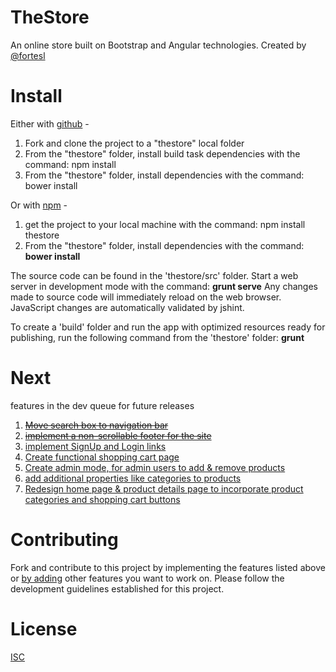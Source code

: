 TheStore
========
An online store built on Bootstrap and Angular technologies. Created by <a href="https://twitter.com/fortesl">@fortesl</a>


Install
=======
Either with <a href="https://github.com/fortesl/thestore">github</a> -
1. Fork and clone the project to a "thestore" local folder
2. From the "thestore" folder, install build task dependencies with the command: npm install
3. From the "thestore" folder, install dependencies with the command: bower install

Or with <a href="https://www.npmjs.org/package/thestore">npm</a> -
1. get the project to your local machine with the command: npm install thestore
2. From the "thestore" folder, install dependencies with the command: <b>bower install</b>


The source code can be found in the 'thestore/src' folder. Start a web server in development mode with the command:
<b>grunt serve</b>
Any changes made to source code will immediately reload on the web browser. JavaScript changes are automatically validated by jshint.

To create a 'build' folder and run the app with optimized resources ready for publishing, run the following command from the 'thestore' folder:
<b>grunt</b>


Next
====
features in the dev queue for future releases

1. <a href="https://github.com/fortesl/thestore/issues/1"><strike>Move search box to navigation bar</strike></a><br>
2. <a href="https://github.com/fortesl/thestore/issues/2"><strike>implement a non-scrollable footer for the site</strike></a><br>
3. <a href="https://github.com/fortesl/thestore/issues/3">implement SignUp and Login links</a><br>
4. <a href="https://github.com/fortesl/thestore/issues/4">Create functional shopping cart page</a><br>
5. <a href="https://github.com/fortesl/thestore/issues/5">Create admin mode, for admin users to add & remove products</a><br>
6. <a href="https://github.com/fortesl/thestore/issues/6">add additional properties like categories to products</a><br>
7. <a href="https://github.com/fortesl/thestore/issues/7">Redesign home page & product details page to incorporate product categories and shopping cart buttons</a><br>


Contributing
============
Fork and contribute to this project by implementing the features listed above or <a href="https://github.com/fortesl/thestore/issues">by adding</a> other features you want to work on.
Please follow the development guidelines established for this project.

License
=======
<a href="https://github.com/fortesl/thestore/blob/master/LICENSE">ISC</a>